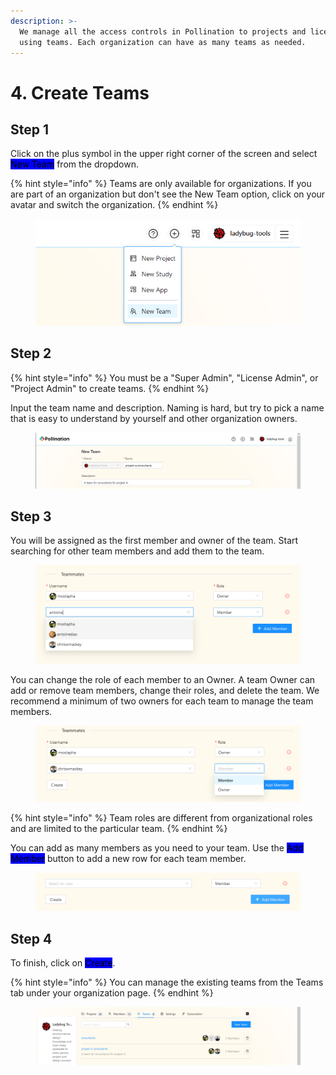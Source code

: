```yaml
---
description: >-
  We manage all the access controls in Pollination to projects and license pools
  using teams. Each organization can have as many teams as needed.
---
```


# 4. Create Teams

## Step 1

Click on the plus symbol in the upper right corner of the screen and select <mark style="background-color:blue;">New Team</mark> from the dropdown.

{% hint style="info" %}
Teams are only available for organizations. If you are part of an organization but don't see the New Team option, click on your avatar and switch the organization.
{% endhint %}

<figure><img src="../../.gitbook/assets/image (10) (1).png" alt=""><figcaption></figcaption></figure>

## Step 2

{% hint style="info" %}
You must be a "Super Admin", "License Admin", or "Project Admin" to create teams.&#x20;
{% endhint %}

Input the team name and description. Naming is hard, but try to pick a name that is easy to understand by yourself and other organization owners.

<figure><img src="../../.gitbook/assets/image (11) (1).png" alt=""><figcaption></figcaption></figure>

## Step 3

You will be assigned as the first member and owner of the team. Start searching for other team members and add them to the team.

<figure><img src="../../.gitbook/assets/image (12) (1).png" alt=""><figcaption></figcaption></figure>

You can change the role of each member to an Owner. A team Owner can add or remove team members, change their roles, and delete the team. We recommend a minimum of two owners for each team to manage the team members.

<figure><img src="../../.gitbook/assets/image (13) (1).png" alt=""><figcaption></figcaption></figure>

{% hint style="info" %}
Team roles are different from organizational roles and are limited to the particular team.
{% endhint %}

You can add as many members as you need to your team. Use the <mark style="background-color:blue;">Add Member</mark> button to add a new row for each team member.

<figure><img src="../../.gitbook/assets/image (14) (1).png" alt=""><figcaption></figcaption></figure>

## Step 4

To finish, click on <mark style="background-color:blue;">Create</mark>.

{% hint style="info" %}
You can manage the existing teams from the Teams tab under your organization page.
{% endhint %}

<figure><img src="../../.gitbook/assets/image (16).png" alt=""><figcaption></figcaption></figure>

